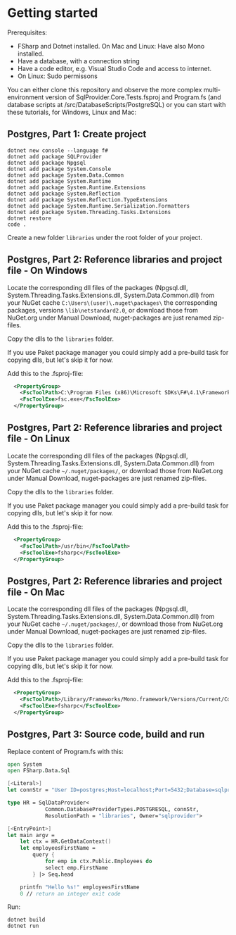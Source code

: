 # Getting started

Prerequisites:

 - FSharp and Dotnet installed. On Mac and Linux: Have also Mono installed.
 - Have a database, with a connection string
 - Have a code editor, e.g. Visual Studio Code and access to internet.
 - On Linux: Sudo permissons

You can either clone this repository and observe the more complex 
multi-environment version of
SqlProvider.Core.Tests.fsproj and Program.fs (and database scripts at /src/DatabaseScripts/PostgreSQL)
or you can start with these tutorials, for Windows, Linux and Mac:

## Postgres, Part 1: Create project

```
dotnet new console --language f#
dotnet add package SQLProvider
dotnet add package Npgsql
dotnet add package System.Console
dotnet add package System.Data.Common
dotnet add package System.Runtime
dotnet add package System.Runtime.Extensions
dotnet add package System.Reflection
dotnet add package System.Reflection.TypeExtensions
dotnet add package System.Runtime.Serialization.Formatters
dotnet add package System.Threading.Tasks.Extensions
dotnet restore
code .
```

Create a new folder `libraries` under the root folder of your project.

## Postgres, Part 2: Reference libraries and project file - On Windows

Locate the corresponding dll files of the packages
(Npgsql.dll, System.Threading.Tasks.Extensions.dll, System.Data.Common.dll)
from your NuGet cache `C:\Users\(user)\.nuget\packages\` the corresponding packages, versions `\lib\netstandard2.0`, 
or download those from NuGet.org under Manual Download, nuget-packages are just renamed zip-files.

Copy the dlls to the `libraries` folder.

If you use Paket package manager you could simply add a pre-build task for copying dlls, but let's skip it for now.

Add this to the .fsproj-file:

```xml
  <PropertyGroup>
    <FscToolPath>C:\Program Files (x86)\Microsoft SDKs\F#\4.1\Framework\v4.0</FscToolPath>
    <FscToolExe>fsc.exe</FscToolExe>
  </PropertyGroup>
```

## Postgres, Part 2: Reference libraries and project file - On Linux

Locate the corresponding dll files of the packages
(Npgsql.dll, System.Threading.Tasks.Extensions.dll, System.Data.Common.dll)
from your NuGet cache `~/.nuget/packages/`, 
or download those from NuGet.org under Manual Download, nuget-packages are just renamed zip-files.

Copy the dlls to the `libraries` folder.

If you use Paket package manager you could simply add a pre-build task for copying dlls, but let's skip it for now.

Add this to the .fsproj-file:

```xml
  <PropertyGroup>
    <FscToolPath>/usr/bin</FscToolPath>
    <FscToolExe>fsharpc</FscToolExe>
  </PropertyGroup>
```

## Postgres, Part 2: Reference libraries and project file - On Mac

Locate the corresponding dll files of the packages
(Npgsql.dll, System.Threading.Tasks.Extensions.dll, System.Data.Common.dll)
from your NuGet cache `~/.nuget/packages/`, 
or download those from NuGet.org under Manual Download, nuget-packages are just renamed zip-files.

Copy the dlls to the `libraries` folder.

If you use Paket package manager you could simply add a pre-build task for copying dlls, but let's skip it for now.

Add this to the .fsproj-file:

```xml
  <PropertyGroup>
    <FscToolPath>/Library/Frameworks/Mono.framework/Versions/Current/Commands</FscToolPath>
    <FscToolExe>fsharpc</FscToolExe>
  </PropertyGroup>
```

## Postgres, Part 3: Source code, build and run

Replace content of Program.fs with this:

```fsharp
open System
open FSharp.Data.Sql

[<Literal>]
let connStr = "User ID=postgres;Host=localhost;Port=5432;Database=sqlprovider;Password=postgres"

type HR = SqlDataProvider<
            Common.DatabaseProviderTypes.POSTGRESQL, connStr,
            ResolutionPath = "libraries", Owner="sqlprovider">

[<EntryPoint>]
let main argv =
    let ctx = HR.GetDataContext()
    let employeesFirstName = 
        query {
            for emp in ctx.Public.Employees do
            select emp.FirstName
        } |> Seq.head

    printfn "Hello %s!" employeesFirstName
    0 // return an integer exit code
```

Run:

```
dotnet build
dotnet run
```
